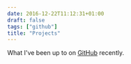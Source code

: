 ```yaml
---
date: 2016-12-22T11:12:31+01:00
draft: false
tags: ["github"]
title: "Projects"
---
```


What I've been up to on [GitHub][gh] recently.


[gh]: https://github.com/deanishe/
